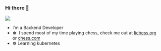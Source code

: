 ### Hi there 👋
<img src="https://enjle1r4ff7hltp.m.pipedream.net" /></h3>
- I’m a Backend Developer
- ♚ &nbsp;I spend most of my time playing chess, check me out at [lichess.org](https://lichess.org/@/Hopertz) or [chess.com](https://www.chess.com/member/hopertz)
- ☸️ Learning kubernetes
<br>




